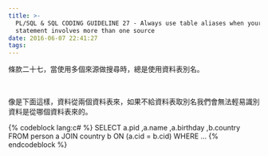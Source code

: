 ```yaml
---
title: >-
  PL/SQL & SQL CODING GUIDELINE 27 - Always use table aliases when your SQL
  statement involves more than one source
date: 2016-06-07 22:41:27
tags:
---
```


條款二十七，當使用多個來源做搜尋時，總是使用資料表別名。  

<!-- More -->

<br/>


像是下面這樣，資料從兩個資料表來，如果不給資料表取別名我們會無法輕易識別資料是從哪個資料表來的。  

{% codeblock lang:c# %}
SELECT 
    a.pid ,a.name ,a.birthday ,b.country 
FROM person a JOIN country b ON (a.cid = b.cid) 
WHERE …
{% endcodeblock %}
